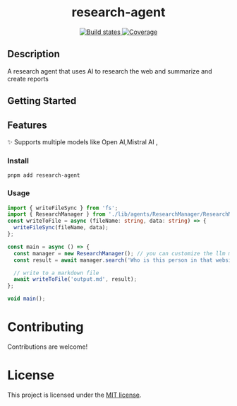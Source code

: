 <h1 align="center" style="border-bottom: none;">research-agent</h1>

<p align="center">
  <a href="ttps://github.com/yousefhany77/research-agent/actions/workflows/test-and-release.yml">
    <img alt="Build states" src="https://github.com/yousefhany77/research-agent/actions/workflows/test-and-release.yml/badge.svg?branch=main">
  </a>

  <a href="https://github.com/yousefhany77/research-agent/actions">
    <img alt="Coverage" src="https://img.shields.io/endpoint?url=https://gist.githubusercontent.com/yousefhany77/b70e2342a5be5259b768aace465f777a/raw/0ea8a505354e198fdf0ac12b9f55476efb1bb7ad/ts-npm-template-coverage.json">
  </a>
</p>

## Description

A research agent that uses AI to research the web and summarize and create reports

## Getting Started

## Features

✨ Supports multiple models like Open AI,Mistral AI ,

### Install

```
pnpm add research-agent
```

### Usage

```ts
import { writeFileSync } from 'fs';
import { ResearchManager } from './lib/agents/ResearchManager/ResearchManager.js';
const writeToFile = async (fileName: string, data: string) => {
  writeFileSync(fileName, data);
};

const main = async () => {
  const manager = new ResearchManager(); // you can customize the llm model 
  const result = await manager.search('Who is this person in that website "www.youssefhany.dev"?');

  // write to a markdown file
  await writeToFile('output.md', result);
};

void main();
```

# Contributing

Contributions are welcome!

# License

This project is licensed under the [MIT license](LICENSE).
